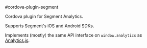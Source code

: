 #cordova-plugin-segment

Cordova plugin for Segment Analytics.

Supports Segment's iOS and Android SDKs.

Implements (mostly) the same API interface on `window.analytics` as [Analytics.js][].

[Analytics.js]: https://segment.io/docs/libraries/analytics.js